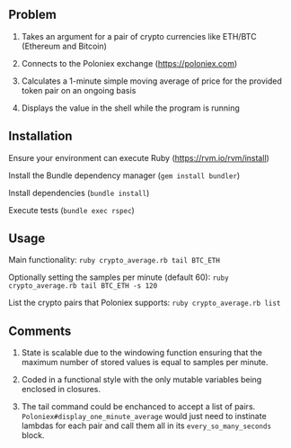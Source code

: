 ## Problem
1. Takes an argument for a pair of crypto currencies like ETH/BTC (Ethereum and Bitcoin)

2. Connects to the Poloniex exchange (https://poloniex.com)  

3. Calculates a 1-minute simple moving average of price for the provided token pair on an ongoing basis  

4. Displays the value in the shell while the program is running


## Installation
Ensure your environment can execute Ruby (https://rvm.io/rvm/install)

Install the Bundle dependency manager (`gem install bundler`)

Install dependencies (`bundle install`)

Execute tests (`bundle exec rspec`)

## Usage
Main functionality: `ruby crypto_average.rb tail BTC_ETH`

Optionally setting the samples per minute (default 60): `ruby crypto_average.rb tail BTC_ETH -s 120`

List the crypto pairs that Poloniex supports: `ruby crypto_average.rb list`

## Comments
1. State is scalable due to the windowing function ensuring that the maximum number of stored values is equal to samples per minute.

2. Coded in a functional style with the only mutable variables being enclosed in closures.

3. The tail command could be enchanced to accept a list of pairs. `Poloniex#display_one_minute_average` would just need to instinate lambdas for each pair and call them all in its `every_so_many_seconds` block.
